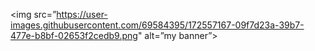 
<img src=”https://user-images.githubusercontent.com/69584395/172557167-09f7d23a-39b7-477e-b8bf-02653f2cedb9.png" alt=”my banner”>
                                                                                                               
                                                                                        
